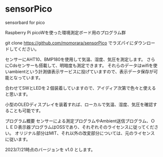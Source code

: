# sensorPico
sensorbard for pico

Raspberry Pi picoWを使った環境測定ボード用のプログラム群
 
git clone https://github.com/momorara/sensorPico でラズパイにダウンロードしてください。
 
センサーにAHT10、BMP180を使用して気温、湿度、気圧を測定します。
さらにCdsセンサーも搭載して、明暗度も測定できます。
それらのデータはwifiを使いambientという計測値表示サービスに投げていますので、表示データ保存が可能となっています。
 
合わせてSWとLEDを２個装着していますので、アイディア次第で色々と使えると思います。
 
小型のOLEDディスプレイを装着すれば、ローカルで気温、湿度、気圧を確認することも可能です。
 
プログラム概要
センサーによる測定プログラムやAmbient送信プログラム、ＯＬＥＤ表示器プログラムはOSSであり、それぞれそのライセンスに従ってください。
オリジナル部分はMIT、それ以外の改変部分については、元のライセンスに従います。

2023/7/21時点のバージョンを v1.0 とします。
